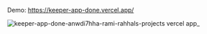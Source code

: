 Demo: https://keeper-app-done.vercel.app/

![keeper-app-done-anwdi7hha-rami-rahhals-projects vercel app_](https://github.com/user-attachments/assets/983a3936-ccd4-4c26-aa29-f762d88e572d)
